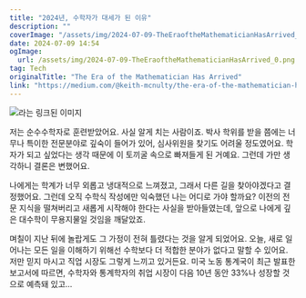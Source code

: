 ```yaml
---
title: "2024년, 수학자가 대세가 된 이유"
description: ""
coverImage: "/assets/img/2024-07-09-TheEraoftheMathematicianHasArrived_0.png"
date: 2024-07-09 14:54
ogImage:
  url: /assets/img/2024-07-09-TheEraoftheMathematicianHasArrived_0.png
tag: Tech
originalTitle: "The Era of the Mathematician Has Arrived"
link: "https://medium.com/@keith-mcnulty/the-era-of-the-mathematician-has-arrived-bc2d59b95245"
---
```


![라는 링크된 이미지](/assets/img/2024-07-09-TheEraoftheMathematicianHasArrived_0.png)

저는 순수수학자로 훈련받았어요. 사실 알게 치는 사람이죠. 박사 학위를 받을 쯤에는 너무나 특이한 전문분야로 깊숙이 들어가 있어, 심사위원을 찾기도 어려울 정도였어요. 학자가 되고 싶었다는 생각 때문에 이 토끼굴 속으로 빠져들게 된 거예요. 그런데 가만 생각하니 결론은 변했어요.

나에게는 학계가 너무 외롭고 냉대적으로 느껴졌고, 그래서 다른 길을 찾아야겠다고 결정했어요. 그런데 오직 수학식 작성에만 익숙했던 나는 어디로 가야 할까요? 이전의 전문 지식을 떨쳐버리고 새롭게 시작해야 한다는 사실을 받아들였는데, 앞으로 나에게 깊은 대수학이 무용지물일 것임을 깨달았죠.

며칠이 지난 뒤에 놀랍게도 그 가정이 전혀 틀렸다는 것을 알게 되었어요. 오늘, 새로 일어나는 모든 일을 이해하기 위해선 수학보다 더 적합한 분야가 없다고 말할 수 있어요. 저만 믿지 마시고 직업 시장도 그렇게 느끼고 있거든요. 미국 노동 통계국이 최근 발표한 보고서에 따르면, 수학자와 통계학자의 취업 시장이 다음 10년 동안 33%나 성장할 것으로 예측돼 있고...
